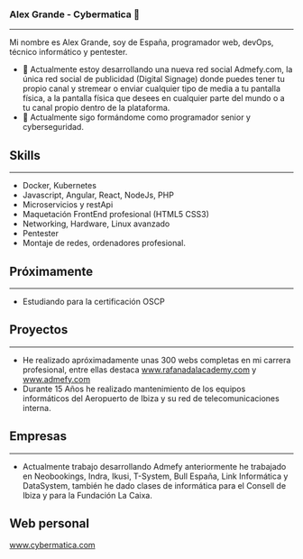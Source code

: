 ### Alex Grande - Cybermatica 👋
---

Mi nombre es Alex Grande, soy de España, programador web, devOps, técnico informático y pentester.
- 🔭 Actualmente estoy desarrollando una nueva red social Admefy.com, la única red social de publicidad (Digital Signage) donde puedes tener tu propio canal y stremear o enviar cualquier tipo de media a tu pantalla física, a la pantalla física que desees en cualquier parte del mundo o a tu canal propio dentro de la plataforma.
- 🌱 Actualmente sigo formándome como programador senior y cyberseguridad.

## Skills
---
- Docker, Kubernetes
- Javascript, Angular, React, NodeJs, PHP
- Microservicios y restApi 
- Maquetación FrontEnd profesional (HTML5 CSS3)
- Networking, Hardware, Linux avanzado
- Pentester
- Montaje de redes, ordenadores profesional.

## Próximamente
---
- Estudiando para la certificación OSCP

## Proyectos
---
- He realizado apróximadamente unas 300 webs completas en mi carrera profesional, entre ellas destaca www.rafanadalacademy.com y www.admefy.com
- Durante 15 Años he realizado mantenimiento de los equipos informáticos del Aeropuerto de Ibiza y su red de telecomunicaciones interna. 

## Empresas
---
- Actualmente trabajo desarrollando Admefy anteriormente he trabajado en Neobookings, Indra, Ikusi, T-System, Bull España, Link Informática y DataSystem, también he dado clases de informática para el Consell de Ibiza y para la Fundación La Caixa.

## Web personal
www.cybermatica.com
